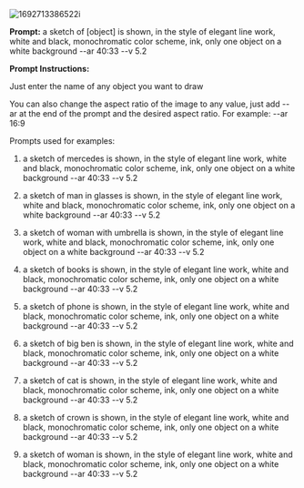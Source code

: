 ![1692713386522i](https://github.com/user-attachments/assets/6219631c-89d2-4fab-b001-2f5481e5e301)

**Prompt:**
a sketch of [object] is shown, in the style of elegant line work, white and black, monochromatic color scheme, ink, only one object on a white background --ar 40:33 --v 5.2

**Prompt Instructions:**

Just enter the name of any object you want to draw

You can also change the aspect ratio of the image to any value, just add --ar at the end of the prompt and the desired aspect ratio. For example: --ar 16:9

Prompts used for examples:

1. a sketch of mercedes is shown, in the style of elegant line work, white and black, monochromatic color scheme, ink, only one object on a white background --ar 40:33 --v 5.2

2. a sketch of man in glasses is shown, in the style of elegant line work, white and black, monochromatic color scheme, ink, only one object on a white background --ar 40:33 --v 5.2

3. a sketch of woman with umbrella is shown, in the style of elegant line work, white and black, monochromatic color scheme, ink, only one object on a white background --ar 40:33 --v 5.2

4. a sketch of books is shown, in the style of elegant line work, white and black, monochromatic color scheme, ink, only one object on a white background --ar 40:33 --v 5.2

5. a sketch of phone is shown, in the style of elegant line work, white and black, monochromatic color scheme, ink, only one object on a white background --ar 40:33 --v 5.2

6. a sketch of big ben is shown, in the style of elegant line work, white and black, monochromatic color scheme, ink, only one object on a white background --ar 40:33 --v 5.2

7. a sketch of cat is shown, in the style of elegant line work, white and black, monochromatic color scheme, ink, only one object on a white background --ar 40:33 --v 5.2

8. a sketch of crown is shown, in the style of elegant line work, white and black, monochromatic color scheme, ink, only one object on a white background --ar 40:33 --v 5.2

9. a sketch of woman is shown, in the style of elegant line work, white and black, monochromatic color scheme, ink, only one object on a white background --ar 40:33 --v 5.2
